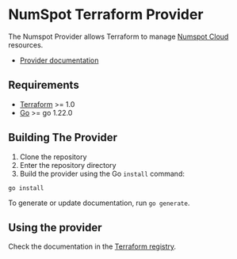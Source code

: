 # NumSpot Terraform Provider

The Numspot Provider allows Terraform to manage [Numspot Cloud](https://numspot.com/) resources.

- [Provider documentation](https://registry.terraform.io/providers/numspot/numspot/latest/docs)

## Requirements

- [Terraform](https://developer.hashicorp.com/terraform/downloads) >= 1.0
- [Go](https://golang.org/doc/install) >= go 1.22.0

## Building The Provider

1. Clone the repository
2. Enter the repository directory
3. Build the provider using the Go `install` command:

```shell
go install
```
To generate or update documentation, run `go generate`.

## Using the provider
Check the documentation in the [Terraform registry](https://registry.terraform.io/providers/numspot/numspot/latest/docs).
